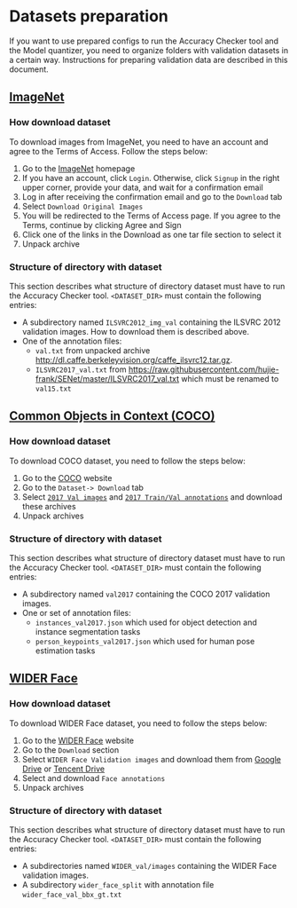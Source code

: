# Datasets preparation

If you want to use prepared configs to run the Accuracy Checker tool and the Model quantizer, you need to organize folders with validation datasets in a certain way.  Instructions for preparing validation data are described in this document.

## [ImageNet](http://image-net.org)

### How download dataset

To download images from ImageNet, you need to have an account and agree to the Terms of Access. Follow the steps below:
1. Go to the [ImageNet](http://www.image-net.org/) homepage
2. If you have an account, click `Login`. Otherwise, click `Signup` in the right upper corner, provide your data, and wait for a confirmation email
3. Log in after receiving the confirmation email and go to the `Download` tab
4. Select `Download Original Images`
5. You will be redirected to the Terms of Access page. If you agree to the Terms, continue by clicking Agree and Sign
6. Click one of the links in the Download as one tar file section to select it
7. Unpack archive

### Structure of directory with dataset

This section describes what structure of directory dataset must have to run the Accuracy Checker tool.
`<DATASET_DIR>` must contain the following entries:
* A subdirectory named `ILSVRC2012_img_val` containing the ILSVRC 2012 validation images. How to download them is described above.
* One of the annotation files:
    * `val.txt` from unpacked archive <http://dl.caffe.berkeleyvision.org/caffe_ilsvrc12.tar.gz>.
    * `ILSVRC2017_val.txt` from <https://raw.githubusercontent.com/hujie-frank/SENet/master/ILSVRC2017_val.txt> which must be renamed to `val15.txt`

## [Common Objects in Context (COCO)](http://cocodataset.org/#home)

### How download dataset

To download COCO dataset, you need to follow the steps below:
1. Go to the [COCO](http://cocodataset.org/#home) website
2. Go to the `Dataset-> Download` tab
3. Select [`2017 Val images`](http://images.cocodataset.org/zips/val2017.zip) and [`2017 Train/Val annotations`](http://images.cocodataset.org/annotations/annotations_trainval2017.zip) and download these archives
4. Unpack archives

### Structure of directory with dataset

This section describes what structure of directory dataset must have to run the Accuracy Checker tool.
`<DATASET_DIR>` must contain the following entries:
* A subdirectory named `val2017` containing the COCO 2017 validation images.
* One or set of annotation files:
    * `instances_val2017.json` which used for object detection and instance segmentation tasks
    * `person_keypoints_val2017.json` which used for human pose estimation tasks

## [WIDER Face](http://shuoyang1213.me/WIDERFACE/)

### How download dataset

To download WIDER Face dataset, you need to follow the steps below:
1. Go to the [WIDER Face](http://shuoyang1213.me/WIDERFACE/) website
2. Go to the `Download` section
3. Select `WIDER Face Validation images` and download them from [Google Drive](https://drive.google.com/file/d/0B6eKvaijfFUDd3dIRmpvSk8tLUk/view) or [Tencent Drive](https://share.weiyun.com/5ot9Qv1)
4. Select and download `Face annotations`
5. Unpack archives

### Structure of directory with dataset

This section describes what structure of directory dataset must have to run the Accuracy Checker tool.
`<DATASET_DIR>` must contain the following entries:
* A subdirectories named `WIDER_val/images` containing the WIDER Face validation images.
* A subdirectory `wider_face_split` with annotation file `wider_face_val_bbx_gt.txt`
